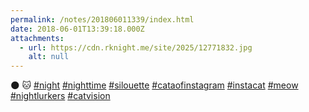 ```yaml
---
permalink: /notes/201806011339/index.html
date: 2018-06-01T13:39:18.000Z
attachments:
  - url: https://cdn.rknight.me/site/2025/12771832.jpg
    alt: null
---
```


🌑 🐱 <a href="https://pixelfed.social/discover/tags/night?src=hash" title="#night" class="u-url hashtag" rel="external nofollow noopener">#night</a> <a href="https://pixelfed.social/discover/tags/nighttime?src=hash" title="#nighttime" class="u-url hashtag" rel="external nofollow noopener">#nighttime</a> <a href="https://pixelfed.social/discover/tags/silouette?src=hash" title="#silouette" class="u-url hashtag" rel="external nofollow noopener">#silouette</a> <a href="https://pixelfed.social/discover/tags/cataofinstagram?src=hash" title="#cataofinstagram" class="u-url hashtag" rel="external nofollow noopener">#cataofinstagram</a> <a href="https://pixelfed.social/discover/tags/instacat?src=hash" title="#instacat" class="u-url hashtag" rel="external nofollow noopener">#instacat</a> <a href="https://pixelfed.social/discover/tags/meow?src=hash" title="#meow" class="u-url hashtag" rel="external nofollow noopener">#meow</a> <a href="https://pixelfed.social/discover/tags/nightlurkers?src=hash" title="#nightlurkers" class="u-url hashtag" rel="external nofollow noopener">#nightlurkers</a> <a href="https://pixelfed.social/discover/tags/catvision?src=hash" title="#catvision" class="u-url hashtag" rel="external nofollow noopener">#catvision</a>
